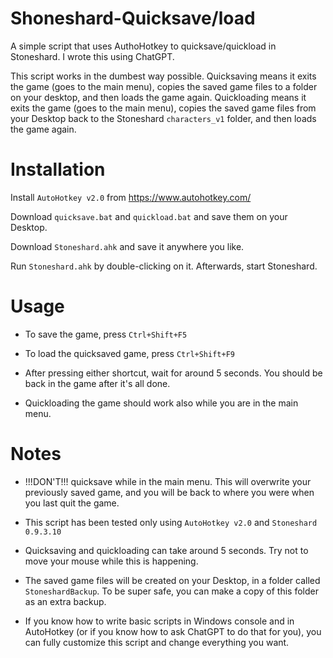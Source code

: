 # Shoneshard-Quicksave/load
A simple script that uses AuthoHotkey to quicksave/quickload in Stoneshard. I wrote this using ChatGPT.

This script works in the dumbest way possible. Quicksaving means it exits the game (goes to the main menu), copies the saved game files to a folder on your desktop, and then loads the game again. Quickloading means it exits the game (goes to the main menu), copies the saved game files from your Desktop back to the Stoneshard ```characters_v1``` folder, and then loads the game again.

# Installation
Install ```AutoHotkey v2.0``` from https://www.autohotkey.com/

Download ```quicksave.bat``` and ```quickload.bat``` and save them on your Desktop.

Download ```Stoneshard.ahk``` and save it anywhere you like.

Run ```Stoneshard.ahk``` by double-clicking on it. Afterwards, start Stoneshard.

# Usage

- To save the game, press ```Ctrl+Shift+F5```

- To load the quicksaved game, press ```Ctrl+Shift+F9```

- After pressing either shortcut, wait for around 5 seconds. You should be back in the game after it's all done.

- Quickloading the game should work also while you are in the main menu.

# Notes

- !!!DON'T!!! quicksave while in the main menu. This will overwrite your previously saved game, and you will be back to where you were when you last quit the game.

- This script has been tested only using ```AutoHotkey v2.0``` and ```Stoneshard 0.9.3.10```

- Quicksaving and quickloading can take around 5 seconds. Try not to move your mouse while this is happening.

- The saved game files will be created on your Desktop, in a folder called ```StoneshardBackup```. To be super safe, you can make a copy of this folder as an extra backup.

- If you know how to write basic scripts in Windows console and in AutoHotkey (or if you know how to ask ChatGPT to do that for you), you can fully customize this script and change everything you want.
